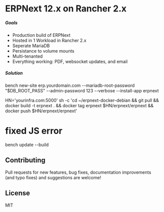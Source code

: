 #  ERPNext 12.x on Rancher 2.x

##### Goals

* Production build of ERPNext
* Hosted in 1 Workload in Rancher 2.x
* Seperate MariaDB
* Persistance to volume mounts
* Multi-tenanted
* Everything working: PDF, websocket updates, and email

##### Solution

bench new-site erp.yourdomain.com --mariadb-root-password "$DB_ROOT_PASS" --admin-password 123 --verbose --install-app erpnext

HN='yourinfra.com:5000' sh -c 'cd ~/erpnext-docker-debian && git pull && docker build -t erpnext . && docker tag erpnext $HN/erpnext/erpnext && docker push $HN/erpnext/erpnext'

# fixed JS error
bench update --build




## Contributing

Pull requests for new features, bug fixes, documentation improvements (and typo fixes) and suggestions are welcome!

## License

MIT

